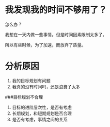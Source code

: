 # 我发现我的时间不够用了？

怎么办？

我想在一天内做一些事情，但是时间因素限制太多了。

所以有些时候，为了加速，而放弃了质量。

# 分析原因

1. 我的目标规划有问题
2. 我真的没有时间吗，还是浪费了太多

###目标规划不合理
1. 目标的进阶层次性，是否有考虑
2. 长期规划，和短期规划是否合理
3. 是否有考虑，事情之间的关系
